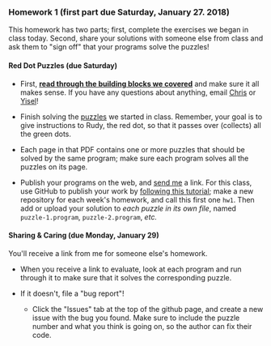 ### Homework 1 (first part due Saturday, January 27. 2018)

This homework has two parts; first, complete the exercises we began in class today. Second, share your solutions with someone else from class and ask them to "sign off" that your programs solve the puzzles!

#### Red Dot Puzzles (due Saturday)

- First, [**read through the building blocks we covered**](../building-blocks-programs.md) and make sure it all makes sense. If you have any questions about anything, email [Chris](mailto:cantor@cca.edu) or [Yisel](mailto:yrosariochang@cca.edu)!

- Finish solving the [puzzles](../puzzle-sheets.pdf) we started in class. Remember, your goal is to give instructions to Rudy, the red dot, so that it passes over (collects) all the green dots.

- Each page in that PDF contains one or more puzzles that should be solved by the same program; make sure each program solves all the puzzles on its page.

- Publish your programs on the web, and [send me](mailto:cantor@cca.edu) a link. For this class, use GitHub to publish your work by [following this tutorial](http://github.com/zamfi/github-guide); make a new repository for each week's homework, and call this first one `hw1`. Then add or upload your solution to *each puzzle in its own file*, named `puzzle-1.program`, `puzzle-2.program`, *etc.*

#### Sharing & Caring (due Monday, January 29)

You'll receive a link from me for someone else's homework.

- When you receive a link to evaluate, look at each program and run through it to make sure that it solves the corresponding puzzle.

- If it doesn't, file a "bug report"!

  - Click the "Issues" tab at the top of the github page, and create a new issue with the bug you found. Make sure to include the puzzle number and what you think is going on, so the author can fix their code.
